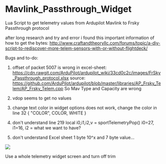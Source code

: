 # Mavlink_Passthrough_Widget
Lua Script to get telemetry values from Ardupilot Mavlink to Frsky Passthrough protocol

after long research and try and error i found this important information of how to get the bytes:
http://www.craftandtheoryllc.com/forums/topic/a-diy-script-to-rediscover-more-telem-sensors-with-or-without-flightdeck/

Bugs and to-do:
1. offset of packet 5007 is wrong in excel-sheet:
https://cdn.rawgit.com/ArduPilot/ardupilot_wiki/33cd0c2c/images/FrSky_Passthrough_protocol.xlsx
source:
https://github.com/ArduPilot/ardupilot/blob/master/libraries/AP_Frsky_Telem/AP_Frsky_Telem.cpp
So Mav Type and Capacity are wrong

2. vdop seems to get no values

3. change text color in widget options does not work, change the color in line 32 { "COLOR", COLOR, WHITE }

4. don't understand line 219 local i0,i1,i2,v = sportTelemetryPop() i0=27, i1=16, i2 = what we want to have?

5. don't understand Excel sheet 1 byte 10^x and 7 byte value...

<img src="https://github.com/zendrones/Mavlink_Passthrough_Widget/blob/master/mavlink_passthrough.jpg">

Use a whole telemetry widget screen and turn off trim

